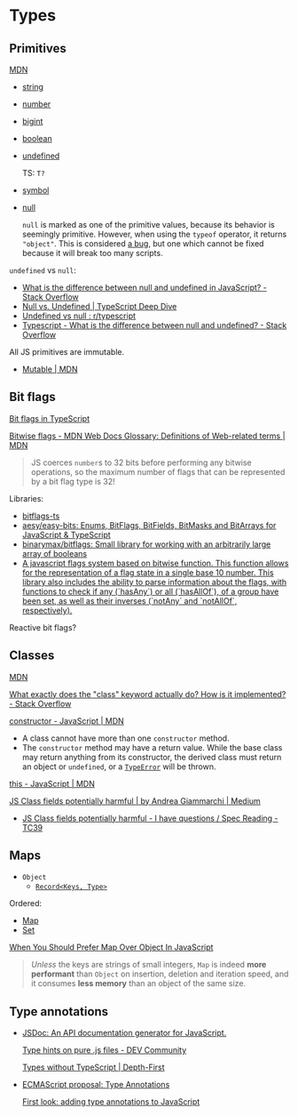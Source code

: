 # Types
## Primitives
[MDN](https://developer.mozilla.org/en-US/docs/Glossary/Primitive)

- [string](https://developer.mozilla.org/en-US/docs/Glossary/String)
- [number](https://developer.mozilla.org/en-US/docs/Glossary/Number)
- [bigint](https://developer.mozilla.org/en-US/docs/Glossary/BigInt)
- [boolean](https://developer.mozilla.org/en-US/docs/Glossary/Boolean)
- [undefined](https://developer.mozilla.org/en-US/docs/Glossary/Undefined)

  TS: `T?`

- [symbol](https://developer.mozilla.org/en-US/docs/Web/JavaScript/Reference/Global_Objects/Symbol)
- [null](https://developer.mozilla.org/en-US/docs/Glossary/Null)

  `null` is marked as one of the primitive values, because its behavior is seemingly primitive. However, when using the `typeof` operator, it returns `"object"`. This is considered [a bug](https://developer.mozilla.org/en-US/docs/Web/JavaScript/Reference/Operators/typeof#typeof_null), but one which cannot be fixed because it will break too many scripts.

`undefined` vs `null`:
- [What is the difference between null and undefined in JavaScript? - Stack Overflow](https://stackoverflow.com/questions/5076944/what-is-the-difference-between-null-and-undefined-in-javascript)
- [Null vs. Undefined | TypeScript Deep Dive](https://basarat.gitbook.io/typescript/recap/null-undefined)
- [Undefined vs null : r/typescript](https://www.reddit.com/r/typescript/comments/11dpu05/undefined_vs_null/)
- [Typescript - What is the difference between null and undefined? - Stack Overflow](https://stackoverflow.com/questions/44536340/typescript-what-is-the-difference-between-null-and-undefined)

All JS primitives are immutable.
- [Mutable | MDN](https://developer.mozilla.org/en-US/docs/Glossary/Mutable)

## Bit flags
[Bit flags in TypeScript](https://shaky.sh/ts-bit-flags/)

[Bitwise flags - MDN Web Docs Glossary: Definitions of Web-related terms | MDN](https://developer.mozilla.org/en-US/docs/Glossary/Bitwise_flags)

> JS coerces `number`s to 32 bits before performing any bitwise operations, so the maximum number of flags that can be represented by a bit flag type is 32!

Libraries:
- [bitflags-ts](https://bitflags-ts.pages.dev/)
- [aesy/easy-bits: Enums, BitFlags, BitFields, BitMasks and BitArrays for JavaScript & TypeScript](https://github.com/aesy/easy-bits)
- [binarymax/bitflags: Small library for working with an arbitrarily large array of booleans](https://github.com/binarymax/bitflags)
- [A javascript flags system based on bitwise function. This function allows for the representation of a flag state in a single base 10 number. This library also includes the ability to parse information about the flags, with functions to check if any (\`hasAny\`) or all (\`hasAllOf\`), of a group have been set, as well as their inverses (\`notAny\` and \`notAllOf\`, respectively).](https://gist.github.com/keisans/5491894)

Reactive bit flags?

## Classes
[MDN](https://developer.mozilla.org/en-US/docs/Web/JavaScript/Reference/Classes)

[What exactly does the "class" keyword actually do? How is it implemented? - Stack Overflow](https://stackoverflow.com/questions/77602331/javascript-what-exactly-does-the-class-keyword-actually-do-how-is-it-implem)

[constructor - JavaScript | MDN](https://developer.mozilla.org/en-US/docs/Web/JavaScript/Reference/Classes/constructor)
- A class cannot have more than one `constructor` method.
- The `constructor` method may have a return value. While the base class may return anything from its constructor, the derived class must return an object or `undefined`, or a [`TypeError`](https://developer.mozilla.org/en-US/docs/Web/JavaScript/Reference/Global_Objects/TypeError) will be thrown.

[this - JavaScript | MDN](https://developer.mozilla.org/en-US/docs/Web/JavaScript/Reference/Operators/this)

[JS Class fields potentially harmful | by Andrea Giammarchi | Medium](https://webreflection.medium.com/js-class-fields-potentially-harmful-62d68f1a05f3)
- [JS Class fields potentially harmful - I have questions / Spec Reading - TC39](https://es.discourse.group/t/js-class-fields-potentially-harmful/1616?page=2)

## Maps
- `Object`
  - [`Record<Keys, Type>`](https://www.typescriptlang.org/docs/handbook/utility-types.html#recordkeys-type)

Ordered:
- [Map](https://developer.mozilla.org/en-US/docs/Web/JavaScript/Reference/Global_Objects/Map)
- [Set](https://developer.mozilla.org/en-US/docs/Web/JavaScript/Reference/Global_Objects/Set)

[When You Should Prefer Map Over Object In JavaScript](https://www.zhenghao.io/posts/object-vs-map)
> *Unless* the keys are strings of small integers, `Map` is indeed **more performant** than `Object` on insertion, deletion and iteration speed, and it consumes **less memory** than an object of the same size.

## Type annotations
- [JSDoc: An API documentation generator for JavaScript.](https://github.com/jsdoc/jsdoc)

  [Type hints on pure .js files - DEV Community](https://dev.to/manuartero/type-hints-on-pure-js-files-8ee)

  [Types without TypeScript | Depth-First](https://depth-first.com/articles/2021/10/20/types-without-typescript/)

- [ECMAScript proposal: Type Annotations](https://github.com/tc39/proposal-type-annotations)

  [First look: adding type annotations to JavaScript](https://2ality.com/2022/03/type-annotations-first-look.html)